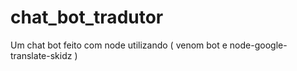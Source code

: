 # chat_bot_tradutor
Um chat bot feito com node utilizando ( venom bot e  node-google-translate-skidz ) 
